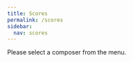 ```yaml
---
title: Scores
permalink: /scores
sidebar:
  nav: scores
---
```


Please select a composer from the menu.
